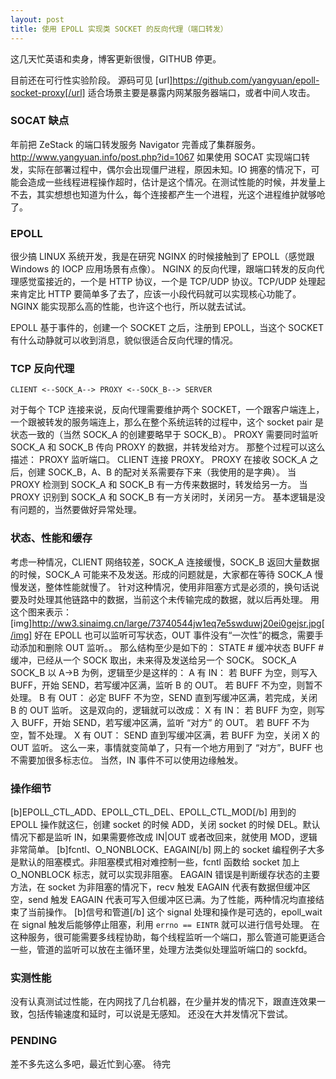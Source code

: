 ```yaml
---
layout: post
title: 使用 EPOLL 实现类 SOCKET 的反向代理（端口转发）
---
```


这几天忙英语和卖身，博客更新很慢，GITHUB 停更。

目前还在可行性实验阶段。
源码可见
[url]https://github.com/yangyuan/epoll-socket-proxy[/url]
适合场景主要是暴露内网某服务器端口，或者中间人攻击。

### SOCAT 缺点
年前把 ZeStack 的端口转发服务 Navigator 完善成了集群服务。
http://www.yangyuan.info/post.php?id=1067
如果使用 SOCAT 实现端口转发，实际在部署过程中，偶尔会出现僵尸进程，原因未知。IO 拥塞的情况下，可能会造成一些线程进程操作超时，估计是这个情况。在测试性能的时候，并发量上不去，其实想想也知道为什么，每个连接都产生一个进程，光这个进程维护就够呛了。

### EPOLL
很少搞 LINUX 系统开发，我是在研究 NGINX 的时候接触到了 EPOLL（感觉跟 Windows 的 IOCP 应用场景有点像）。
NGINX 的反向代理，跟端口转发的反向代理感觉蛮接近的，一个是 HTTP 协议，一个是 TCP/UDP 协议。TCP/UDP 处理起来肯定比 HTTP 要简单多了去了，应该一小段代码就可以实现核心功能了。NGINX 能实现那么高的性能，也许这个也行，所以就去试试。

EPOLL 基于事件的，创建一个 SOCKET 之后，注册到 EPOLL，当这个 SOCKET 有什么动静就可以收到消息，貌似很适合反向代理的情况。

### TCP 反向代理
	CLIENT <--SOCK_A--> PROXY <--SOCK_B--> SERVER
对于每个 TCP 连接来说，反向代理需要维护两个 SOCKET，一个跟客户端连上，一个跟被转发的服务端连上，那么在整个系统运转的过程中，这个 socket pair 是状态一致的（当然 SOCK_A 的创建要略早于 SOCK_B）。
PROXY 需要同时监听 SOCK_A 和 SOCK_B 传向 PROXY 的数据，并转发给对方。
那整个过程可以这么描述：
	PROXY 监听端口。
	CLIENT 连接 PROXY。
	PROXY 在接收 SOCK_A 之后，创建 SOCK_B，A、B 的配对关系需要存下来（我使用的是字典）。
	当 PROXY 检测到 SOCK_A 和 SOCK_B 有一方传来数据时，转发给另一方。
	当 PROXY 识别到 SOCK_A 和 SOCK_B 有一方关闭时，关闭另一方。
基本逻辑是没有问题的，当然要做好异常处理。

### 状态、性能和缓存
考虑一种情况，CLIENT 网络较差，SOCK_A 连接缓慢，SOCK_B 返回大量数据的时候，SOCK_A 可能来不及发送。形成的问题就是，大家都在等待 SOCK_A 慢慢发送，整体性能就慢了。
针对这种情况，使用非阻塞方式是必须的，换句话说要及时处理其他链路中的数据，当前这个未传输完成的数据，就以后再处理。
用这个图来表示：
[img]http://ww3.sinaimg.cn/large/73740544jw1eq7e5swduwj20ei0gejsr.jpg[/img]
好在 EPOLL 也可以监听可写状态，OUT 事件没有“一次性”的概念，需要手动添加和删除 OUT 监听。。
那么结构至少是如下的：
	STATE # 缓冲状态
	BUFF  # 缓冲，已经从一个 SOCK 取出，未来得及发送给另一个 SOCK。
	SOCK_A
	SOCK_B
以 A->B 为例，逻辑至少是这样的：
	A 有 IN：
	    若 BUFF 为空，则写入 BUFF，开始 SEND，若写缓冲区满，监听 B 的 OUT。
	    若 BUFF 不为空，则暂不处理。
	B 有 OUT：
	    必定 BUFF 不为空，SEND 直到写缓冲区满，若完成，关闭 B 的 OUT 监听。
这是双向的，逻辑就可以改成：
	X 有 IN：
		若 BUFF 为空，则写入 BUFF，开始 SEND，若写缓冲区满，监听 “对方” 的 OUT。
		若 BUFF 不为空，暂不处理。
	X 有 OUT：
		SEND 直到写缓冲区满，若 BUFF 为空，关闭 X 的 OUT 监听。
这么一来，事情就变简单了，只有一个地方用到了 “对方”，BUFF 也不需要加很多标志位。
当然，IN 事件不可以使用边缘触发。

### 操作细节
[b]EPOLL_CTL_ADD、EPOLL_CTL_DEL、EPOLL_CTL_MOD[/b]
用到的 EPOLL 操作就这仨，创建 socket 的时候 ADD，关闭 socket 的时候 DEL。默认情况下都是监听 IN，如果需要修改成 IN|OUT 或者改回来，就使用 MOD，逻辑非常简单。
[b]fcntl、O_NONBLOCK、EAGAIN[/b]
网上的 socket 编程例子大多是默认的阻塞模式。非阻塞模式相对难控制一些，fcntl 函数给 socket 加上 O_NONBLOCK 标志，就可以实现非阻塞。
EAGAIN 错误是判断缓存状态的主要方法，在 socket 为非阻塞的情况下，recv 触发 EAGAIN 代表有数据但缓冲区空，send 触发 EAGAIN 代表可写入但缓冲区已满。为了性能，两种情况均直接结束了当前操作。
[b]信号和管道[/b]
这个 signal 处理和操作是可选的，epoll_wait 在 signal 触发后能够停止阻塞，利用 `errno == EINTR` 就可以进行信号处理。
在这种服务，很可能需要多线程协助，每个线程监听一个端口，那么管道可能更适合一些，管道的监听可以放在主循环里，处理方法类似处理监听端口的 sockfd。

### 实测性能
没有认真测试过性能，在内网找了几台机器，在少量并发的情况下，跟直连效果一致，包括传输速度和延时，可以说是无感知。
还没在大并发情况下尝试。

### PENDING
差不多先这么多吧，最近忙到心塞。
待完